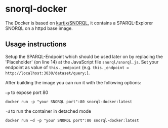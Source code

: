 # snorql-docker
The Docker is based on [kurtjx/SNORQL](https://github.com/kurtjx/SNORQL), it contains a  SPARQL-Explorer SNORQL on a httpd base image.

## Usage instructions
Setup the SPARQL-Endpoint which should be used later on by replacing the 'Placeholder' (on line 14) at the JavaScript file `snorql/snorql.js`. Set your endpoint as value of `this._endpoint` (e.g. `this._endpoint = http://localhost:3030/dataset/query;`).

After building the image you can run it with the following options:

`–p` to expose port 80
  
  ```docker run -p "your SNORQL port":80 snorql-docker:latest```

`-d` to run the container in detached mode

  ```docker run –d -p "your SNORQL port":80 snorql-docker:latest```
